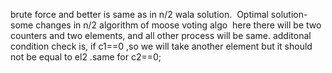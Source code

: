 brute force and better is same as in n/2 wala solution.
​
Optimal solution- some changes in n/2 algorithm of moose voting algo
​
here there will be two counters and two elements, and all other process will be same.
additonal condition check is, if c1==0 ,so we will take another element but it should not be equal to el2 .same for c2==0;